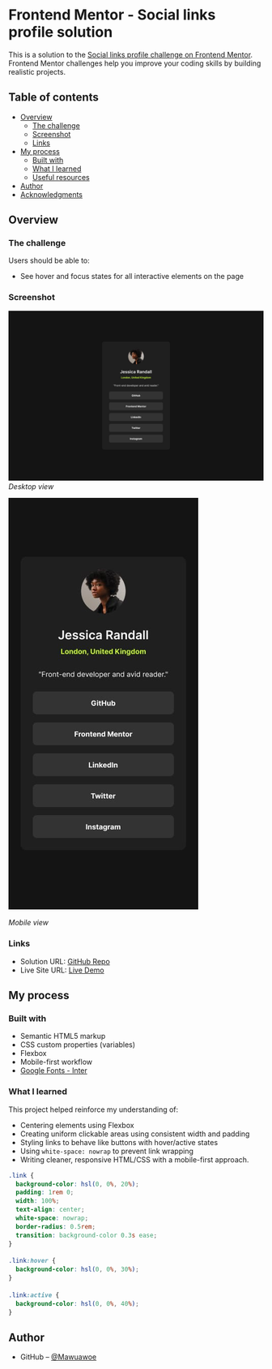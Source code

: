 # Frontend Mentor - Social links profile solution

This is a solution to the [Social links profile challenge on Frontend Mentor](https://www.frontendmentor.io/challenges/social-links-profile-UG32l9m6dQ). Frontend Mentor challenges help you improve your coding skills by building realistic projects. 

## Table of contents

- [Overview](#overview)
  - [The challenge](#the-challenge)
  - [Screenshot](#screenshot)
  - [Links](#links)
- [My process](#my-process)
  - [Built with](#built-with)
  - [What I learned](#what-i-learned)
  - [Useful resources](#useful-resources)
- [Author](#author)
- [Acknowledgments](#acknowledgments)

## Overview

### The challenge

Users should be able to:

- See hover and focus states for all interactive elements on the page

### Screenshot

![Screenshot of the project](./design/destkop-design.jpg)
*Desktop view*

![Screenshot of the project](./design/mobile-design.jpg)

*Mobile view*

### Links

- Solution URL: [GitHub Repo](https://github.com/Mawuawoe/Frontend_projects/tree/main/blog_preview_card/blog-preview-card-main)
- Live Site URL: [Live Demo](https://frontend-projects-blogcard.vercel.app/)

## My process

### Built with

- Semantic HTML5 markup
- CSS custom properties (variables)
- Flexbox
- Mobile-first workflow
- [Google Fonts - Inter](https://fonts.google.com/specimen/Inter)

### What I learned

This project helped reinforce my understanding of:
- Centering elements using Flexbox
- Creating uniform clickable areas using consistent width and padding
- Styling links to behave like buttons with hover/active states
- Using `white-space: nowrap` to prevent link wrapping
- Writing cleaner, responsive HTML/CSS with a mobile-first approach.

```css
.link {
  background-color: hsl(0, 0%, 20%);
  padding: 1rem 0;
  width: 100%;
  text-align: center;
  white-space: nowrap;
  border-radius: 0.5rem;
  transition: background-color 0.3s ease;
}

.link:hover {
  background-color: hsl(0, 0%, 30%);
}

.link:active {
  background-color: hsl(0, 0%, 40%);
}
```

## Author

- GitHub – [@Mawuawoe](https://github.com/Mawuawoe)
